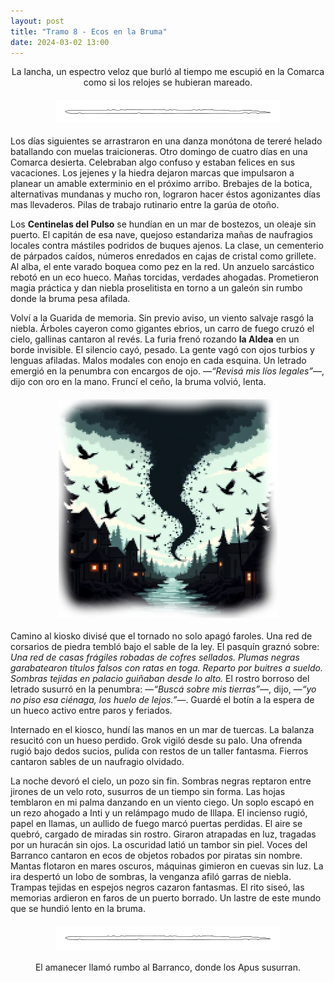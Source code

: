 ```yaml
---
layout: post
title: "Tramo 8 - Ecos en la Bruma"
date: 2024-03-02 13:00
---
```

<div style="text-align: center;">
  <p>La lancha, un espectro veloz que burló al tiempo me escupió en la Comarca como si los relojes se hubieran mareado. </p>
</div>

<img src="/assets/images/separador.png" alt="Separador" style="display: block; margin: 20px auto;">

Los días siguientes se arrastraron en una danza monótona de tereré helado batallando con muelas traicioneras. Otro domingo de cuatro días en una Comarca desierta. Celebraban algo confuso y estaban felices en sus vacaciones. Los jejenes y la hiedra dejaron marcas que impulsaron a planear un amable exterminio en el próximo arribo. Brebajes de la botica, alternativas mundanas y mucho ron, lograron hacer éstos agonizantes días mas llevaderos. Pilas de trabajo rutinario entre la garúa de otoño.
<br>

Los **Centinelas del Pulso** se hundían en un mar de bostezos, un oleaje sin puerto. El capitán de esa nave, quejoso estandariza mañas de naufragios locales contra mástiles podridos de buques ajenos. La clase, un cementerio de párpados caídos, números enredados en cajas de cristal como grillete. Al alba, el ente varado boquea como pez en la red. Un anzuelo sarcástico rebotó en un eco hueco. Mañas torcidas, verdades ahogadas. Prometieron magia práctica y dan niebla proselitista en torno a un galeón sin rumbo donde la bruma pesa afilada.
<br>

Volví a la Guarida de memoria. Sin previo aviso, un viento salvaje rasgó la niebla. Árboles cayeron como gigantes ebrios, un carro de fuego cruzó el cielo, gallinas cantaron al revés. La furia frenó rozando **la Aldea** en un borde invisible. El silencio cayó, pesado. La gente vagó con ojos turbios y lenguas afiladas. Malos modales con enojo en cada esquina. Un letrado emergió en la penumbra con encargos de ojo. —_“Revisá mis líos legales”_—, dijo con oro en la mano. Fruncí el ceño, la bruma volvió, lenta.

<img src="/assets/images/tornado.png" alt="Cuervos_volando" style="display: block; margin: 20px auto;">

Camino al kiosko divisé que el tornado no solo apagó faroles. Una red de corsarios de piedra tembló bajo el sable de la ley. El pasquín graznó sobre: _Una red de casas frágiles robadas de cofres sellados. Plumas negras garabatearon títulos falsos con ratas en toga. Reparto por buitres a sueldo. Sombras tejidas en palacio guiñaban desde lo alto._ El rostro borroso del letrado susurró en la penumbra: —_“Buscá sobre mis tierras”_—, dijo, —_“yo no piso esa ciénaga, los huelo de lejos.”_—. Guardé el botín a la espera de un hueco activo entre paros y feriados.
<br>

Internado en el kiosco, hundí las manos en un mar de tuercas. La balanza resucitó con un hueso perdido. Grok vigiló desde su palo. Una ofrenda rugió bajo dedos sucios, pulida con restos de un taller fantasma. Fierros cantaron sables de un naufragio olvidado.
<br>

La noche devoró el cielo, un pozo sin fin. Sombras negras reptaron entre jirones de un velo roto, susurros de un tiempo sin forma. Las hojas temblaron en mi palma danzando en un viento ciego. Un soplo escapó en un rezo ahogado a Inti y un relámpago mudo de Illapa. El incienso rugió, papel en llamas, un aullido de fuego marcó puertas perdidas. El aire se quebró, cargado de miradas sin rostro. Giraron atrapadas en luz, tragadas por un huracán sin ojos. La oscuridad latió un tambor sin piel. Voces del Barranco cantaron en ecos de objetos robados por piratas sin nombre. Mantas flotaron en mares oscuros, máquinas gimieron en cuevas sin luz. La ira despertó un lobo de sombras, la venganza afiló garras de niebla. Trampas tejidas en espejos negros cazaron fantasmas. El rito siseó, las memorias ardieron en faros de un puerto borrado. Un lastre de este mundo que se hundió lento en la bruma.

<img src="/assets/images/separador.png" alt="Separador" style="display: block; margin: 20px auto;">

<div style="text-align: center;">
  <p>El amanecer llamó rumbo al Barranco, donde los Apus susurran.</p>
</div>
